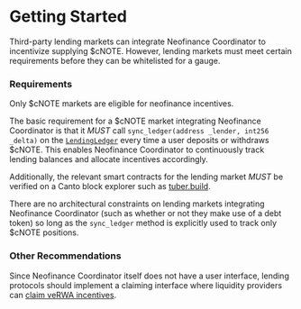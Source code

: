 # Getting Started

Third-party lending markets can integrate Neofinance Coordinator to incentivize supplying $cNOTE. However, lending markets must meet certain requirements before they can be whitelisted for a gauge.

### Requirements <a href="#requirements" id="requirements"></a>

Only $cNOTE markets are eligible for neofinance incentives.

The basic requirement for a $cNOTE market integrating Neofinance Coordinator is that it _MUST_ call `sync_ledger(address _lender, int256 _delta)` on the [`LendingLedger`](https://tster.github.io/canto-verwa-docs/LendingLedger.md) every time a user deposits or withdraws $cNOTE. This enables Neofinance Coordinator to continuously track lending balances and allocate incentives accordingly.

Additionally, the relevant smart contracts for the lending market _MUST_ be verified on a Canto block explorer such as [tuber.build](https://tuber.build/).

There are no architectural constraints on lending markets integrating Neofinance Coordinator (such as whether or not they make use of a debt token) so long as the `sync_ledger` method is explicitly used to track only $cNOTE positions.

### Other Recommendations <a href="#other-recommendations" id="other-recommendations"></a>

Since Neofinance Coordinator itself does not have a user interface, lending protocols should implement a claiming interface where liquidity providers can [claim veRWA incentives](https://tster.github.io/canto-verwa-docs/LendingLedger.md).
